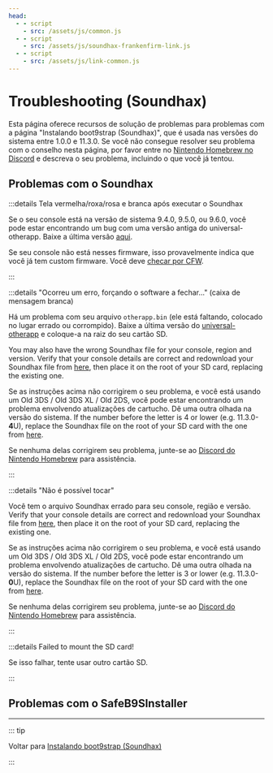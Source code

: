 ```yaml
---
head:
  - - script
    - src: /assets/js/common.js
  - - script
    - src: /assets/js/soundhax-frankenfirm-link.js
  - - script
    - src: /assets/js/link-common.js
---
```


# Troubleshooting (Soundhax)

Esta página oferece recursos de solução de problemas para problemas com a página "Instalando boot9strap (Soundhax)", que é usada nas versões do sistema entre 1.0.0 e 11.3.0. Se você não consegue resolver seu problema com o conselho nesta página, por favor entre no [Nintendo Homebrew no Discord](https://discord.gg/MWxPgEp) e descreva o seu problema, incluindo o que você já tentou.

## Problemas com o Soundhax

:::details Tela vermelha/roxa/rosa e branca após executar o Soundhax

Se o seu console está na versão de sistema 9.4.0, 9.5.0, ou 9.6.0, você pode estar encontrando um bug com uma versão antiga do universal-otherapp. Baixe a última versão [aqui](https://github.com/TuxSH/universal-otherapp/releases/latest).

Se seu console não está nesses firmware, isso provavelmente indica que você já tem custom firmware. Você deve [checar por CFW](checking-for-cfw).

:::

:::details "Ocorreu um erro, forçando o software a fechar..." (caixa de mensagem branca)

Há um problema com seu arquivo `otherapp.bin` (ele está faltando, colocado no lugar errado ou corrompido). Baixe a última versão do [universal-otherapp](https://github.com/TuxSH/universal-otherapp/releases/latest) e coloque-a na raiz do seu cartão SD.

You may also have the wrong Soundhax file for your console, region and version. Verify that your console details are correct and redownload your Soundhax file from [here](http://soundhax.com), then place it on the root of your SD card, replacing the existing one.

Se as instruções acima não corrigirem o seu problema, e você está usando um Old 3DS / Old 3DS XL / Old 2DS, você pode estar encontrando um problema envolvendo atualizações de cartucho. Dê uma outra olhada na versão do sistema. If the number before the letter is 4 or lower (e.g. 11.3.0-**4**U), replace the Soundhax file on the root of your SD card with the one from [here](http://soundhax.686178.xyz/frankenfirm.html?crash).

Se nenhuma delas corrigirem seu problema, junte-se ao [Discord do Nintendo Homebrew](https://discord.gg/MWxPgEp) para assistência.

:::

:::details "Não é possível tocar"

Você tem o arquivo Soundhax errado para seu console, região e versão. Verify that your console details are correct and redownload your Soundhax file from [here](http://soundhax.com), then place it on the root of your SD card, replacing the existing one.

Se as instruções acima não corrigirem o seu problema, e você está usando um Old 3DS / Old 3DS XL / Old 2DS, você pode estar encontrando um problema envolvendo atualizações de cartucho. Dê uma outra olhada na versão do sistema. If the number before the letter is 3 or lower (e.g. 11.3.0-**0**U), replace the Soundhax file on the root of your SD card with the one from [here](http://soundhax.686178.xyz/frankenfirm.html?unplayable).

Se nenhuma delas corrigirem seu problema, junte-se ao [Discord do Nintendo Homebrew](https://discord.gg/MWxPgEp) para assistência.

:::

:::details Failed to mount the SD card!

Se isso falhar, tente usar outro cartão SD.

:::

## Problemas com o SafeB9SInstaller

<!--@include: ./_include/troubleshooting-sb9si-bin.md -->

<!--@include: ./_include/troubleshooting-sb9si-common.md -->

<!--@include: ./_include/troubleshooting-get-help-common.md -->

---

::: tip

Voltar para [Instalando boot9strap (Soundhax)](installing-boot9strap-\(soundhax\))

:::

<!--@include: ./_include/troubleshooting-return.md -->
